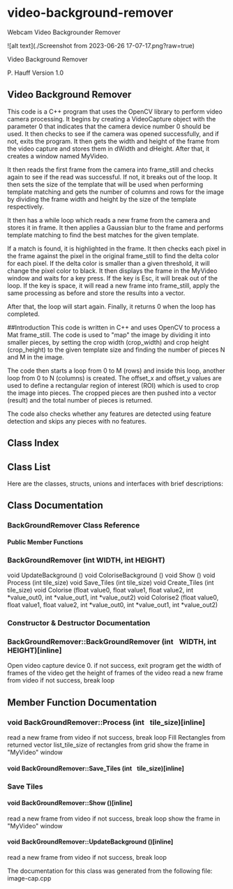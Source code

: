 # video-background-remover
Webcam Video Backgrounder Remover

![alt text](./Screenshot from 2023-06-26 17-07-17.png?raw=true)

Video Background Remover

P.  Hauff
Version  1.0

## Video Background Remover
This code is a C++ program that uses the OpenCV library to perform video camera processing. It begins by creating a VideoCapture object with the parameter 0 that indicates that the camera device number 0 should be used. It then checks to see if the camera was opened successfully, and if not, exits the program. It then gets the width and height of the frame from the video capture and stores them in dWidth and dHeight. After that, it creates a window named MyVideo.

It then reads the first frame from the camera into frame_still and checks again to see if the read was successful. If not, it breaks out of the loop. It then sets the size of the template that will be used when performing template matching and gets the number of columns and rows for the image by dividing the frame width and height by the size of the template respectively.

It then has a while loop which reads a new frame from the camera and stores it in frame. It then applies a Gaussian blur to the frame and performs template matching to find the best matches for the given template. 

If a match is found, it is highlighted in the frame. It then checks each pixel in the frame against the pixel in the original frame_still to find the delta color for each pixel. If the delta color is smaller than a given threshold, it will change the pixel color to black. It then displays the frame in the MyVideo window and waits for a key press. If the key is Esc, it will break out of the loop. If the key is space, it will read a new frame into frame_still, apply the same processing as before and store the results into a vector. 

After that, the loop will start again. Finally, it returns 0 when the loop has completed.

##Introduction
This code is written in C++ and uses OpenCV to process a Mat frame_still.
The code is used to "map" the image by dividing it into smaller pieces,
by setting the crop width (crop_width) and crop height (crop_height) to the
given template size and finding the number of pieces N and M in the image.

The code then starts a loop from 0 to M (rows) and inside this loop, another loop from 0 to N (columns) is created.
The offset_x and offset_y values are used to define a rectangular region of interest (ROI) which is used to crop
the image into pieces. The cropped pieces are then pushed into a vector (result) and the total number of pieces
is returned. 

The code also checks whether any features are detected using feature detection and skips any pieces with no features. 

## Class Index
## Class List
Here are the classes, structs, unions and interfaces with brief descriptions:

## Class Documentation
### BackGroundRemover Class Reference
#### Public Member Functions
### BackGroundRemover (int WIDTH, int HEIGHT)
void UpdateBackground ()
void ColoriseBackground ()
void Show ()
void Process (int tile_size)
void Save_Tiles (int tile_size)
void Create_Tiles (int tile_size)
void Colorise (float value0, float value1, float value2, int *value_out0, int *value_out1, int *value_out2)
void Colorise2 (float value0, float value1, float value2, int *value_out0, int *value_out1, int *value_out2)

### Constructor & Destructor Documentation
### BackGroundRemover::BackGroundRemover (int    WIDTH, int    HEIGHT)[inline]

Open video capture device 0.
if not success, exit program
get the width of frames of the video
get the height of frames of the video
read a new frame from video
if not success, break loop

## Member Function Documentation
### void BackGroundRemover::Process (int    tile_size)[inline]

read a new frame from video
if not success, break loop
Fill Rectangles from returned vector list_tile_size of rectangles from grid
show the frame in "MyVideo" window
#### void BackGroundRemover::Save_Tiles (int    tile_size)[inline]
### Save Tiles 
#### void BackGroundRemover::Show ()[inline]

read a new frame from video
if not success, break loop
show the frame in "MyVideo" window
#### void BackGroundRemover::UpdateBackground ()[inline]

read a new frame from video
if not success, break loop

The documentation for this class was generated from the following file:
image-cap.cpp
